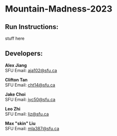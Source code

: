 # Mountain-Madness-2023

## Run Instructions:
stuff here

## Developers:
**Alex Jiang**  
SFU Email: aja102@sfu.ca

**Clifton Tan**  
SFU Email: cht14@sfu.ca

**Jake Choi**  
SFU Email: jyc50@sfu.ca

**Leo Zhi**  
SFU Email: ljz@sfu.ca

**Max "skin" Liu**  
SFU Email: mla387@sfu.ca
